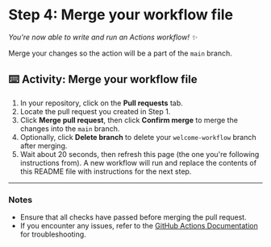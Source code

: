 # Step 4: Merge your workflow file

_You're now able to write and run an Actions workflow! :sparkles:_

Merge your changes so the action will be a part of the `main` branch.

## :keyboard: Activity: Merge your workflow file

1. In your repository, click on the **Pull requests** tab.
1. Locate the pull request you created in Step 1.
1. Click **Merge pull request**, then click **Confirm merge** to merge the changes into the `main` branch.
1. Optionally, click **Delete branch** to delete your `welcome-workflow` branch after merging.
1. Wait about 20 seconds, then refresh this page (the one you're following instructions from). A new workflow will run and replace the contents of this README file with instructions for the next step.

---

### Notes

- Ensure that all checks have passed before merging the pull request.
- If you encounter any issues, refer to the [GitHub Actions Documentation](https://docs.github.com/actions) for troubleshooting.
